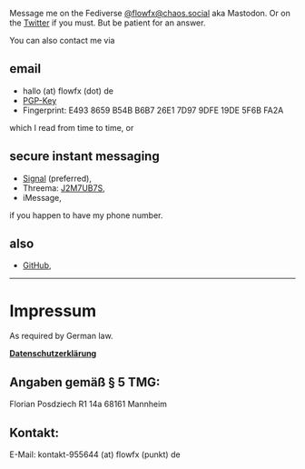 <!--
.. title: Contact
.. slug: contact
.. date: 2015-08-01
.. tags:
.. category:
.. link:
.. description:
.. type: text
-->

Message me on the Fediverse <a rel="me" href="https://chaos.social/@flowfx"
title="Look me up on mastodon!">@flowfx@chaos.social</a> aka Mastodon. Or on
the [Twitter](https://twitter.com/flowfx_) if you must. But be patient for an
answer.

You can also contact me via

## email

  * hallo (at) <span style="display: none">don't spam me</span> flowfx (dot) <span style="display: none">really, please don't</span> de
  * [PGP-Key](/static/5F6BFA2A.asc)
  * Fingerprint: E493 8659 B54B B6B7 26E1 7D97 9DFE 19DE 5F6B FA2A

which I read from time to time, or

## secure instant messaging

  * [Signal](https://whispersystems.org/) (preferred),
  * Threema: [J2M7UB7S](threema://add?id=J2M7UB7S),
  * iMessage,

if you happen to have my phone number.

## also

* [GitHub](https://github.com/flowfx/),


****

<a name="impressum"></a>
# Impressum

As required by German law.

**[Datenschutzerklärung](link://slug/datenschutz)**

## Angaben gemäß § 5 TMG:

Florian Posdziech
R1 14a
68161 Mannheim

## Kontakt:

E-Mail:
kontakt-955644
 (at) <span style="display: none">don't spam me</span> flowfx (punkt) <span style="display: none">really, please don't</span> de<br>
